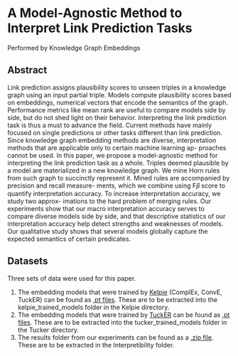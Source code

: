 # A Model-Agnostic Method to Interpret Link Prediction Tasks
Performed by Knowledge Graph Embeddings

## Abstract 
Link prediction assigns plausibility scores to unseen triples in a
knowledge graph using an input partial triple. Models compute
plausibility scores based on embeddings, numerical vectors that
encode the semantics of the graph. Performance metrics like mean
rank are useful to compare models side by side, but do not shed
light on their behavior. Interpreting the link prediction task is thus a
must to advance the field. Current methods have mainly focused on
single predictions or other tasks different than link prediction. Since
knowledge graph embedding methods are diverse, interpretation
methods that are applicable only to certain machine learning ap-
proaches cannot be used. In this paper, we propose a model-agnostic
method for interpreting the link prediction task as a whole. Triples
deemed plausible by a model are materialized in a new knowledge
graph. We mine Horn rules from such graph to succinctly represent
it. Mined rules are accompanied by precision and recall measure-
ments, which we combine using F𝛽 score to quantify interpretation
accuracy. To increase interpretation accuracy, we study two approx-
imations to the hard problem of merging rules. Our experiments
show that our macro interpretation accuracy serves to compare
diverse models side by side, and that descriptive statistics of our
interpretation accuracy help detect strengths and weaknesses of
models. Our qualitative study shows that several models globally
capture the expected semantics of certain predicates.

## Datasets
Three sets of data were used for this paper. 
1. The embedding models that were trained by [Kelpie](https://github.com/AndRossi/Kelpie) (ComplEx, ConvE, TuckER) can be found as [.pt files](https://figshare.com/s/ede27f3440fe742de60b). These are
to be extracted into the kelpie_trained_models folder in the Kelpie directory.
2. The embedding models that were trained by [TuckER](https://github.com/ibalazevic/TuckER) can be found as [.pt files](). These are
to be extracted into the tucker_trained_models folder in the Tucker directory.
3. The results folder from our experiments can be found as a [.zip file](). These are to be extracted in the Interpretibility folder.
